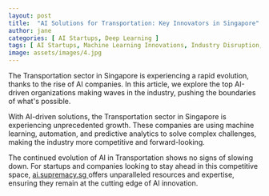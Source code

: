 ```yaml
---
layout: post
title:  "AI Solutions for Transportation: Key Innovators in Singapore"
author: jane
categories: [ AI Startups, Deep Learning ]
tags: [ AI Startups, Machine Learning Innovations, Industry Disruption, AI in Asia ]
image: assets/images/4.jpg
---
```


The Transportation sector in Singapore is experiencing a rapid evolution, thanks to the rise of AI companies. In this article, we explore the top AI-driven organizations making waves in the industry, pushing the boundaries of what's possible.

With AI-driven solutions, the Transportation sector in Singapore is experiencing unprecedented growth. These companies are using machine learning, automation, and predictive analytics to solve complex challenges, making the industry more competitive and forward-looking.

The continued evolution of AI in Transportation shows no signs of slowing down. For startups and companies looking to stay ahead in this competitive space, <a href="https://ai.supremacy.sg" target="_blank"> ai.supremacy.sg </a> offers unparalleled resources and expertise, ensuring they remain at the cutting edge of AI innovation.
